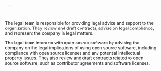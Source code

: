 ```yaml
---

---
```


The legal team is responsible for providing legal advice and support to the organization. They review and draft contracts, advise on legal compliance, and represent the company in legal matters.

The legal team interacts with open source software by advising the company on the legal implications of using open source software, including compliance with open source licenses and any potential intellectual property issues. They also review and draft contracts related to open source software, such as contributor agreements and software licenses.

